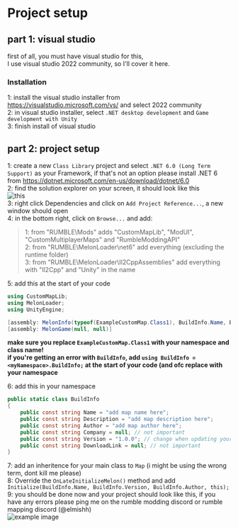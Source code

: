 # Project setup

## part 1: visual studio

first of all, you must have visual studio for this, <br />
I use visual studio 2022 community, so I'll cover it here.

### Installation

1: install the visual studio installer from https://visualstudio.microsoft.com/vs/ and select 2022 community <br />
2: in visual studio installer, select `.NET desktop development` and `Game development with Unity` <br />
3: finish install of visual studio


## part 2: project setup

1: create a new `Class Library` project and select `.NET 6.0 (Long Term Support)` as your Framework, if that's not an option please install .NET 6 from https://dotnet.microsoft.com/en-us/download/dotnet/6.0 <br />
2: find the solution explorer on your screen, it should look like this <br />
![this](https://imgur.com/y1MTxhG.png) <br />
3: right click Dependencies and click on `Add Project Reference...`, a new window should open <br />
4: in the bottom right, click on `Browse...` and add: <br />
> 1: from "RUMBLE\Mods" adds "CustomMapLib", "ModUI", "CustomMultiplayerMaps" and "RumbleModdingAPI" <br />
> 2: from "RUMBLE\MelonLoader\net6" add everything (excluding the runtime folder) <br />
> 3: from "RUMBLE\MelonLoader\Il2CppAssemblies" add everything with "Il2Cpp" and "Unity" in the name

5: add this at the start of your code <br />

```cs
using CustomMapLib;
using MelonLoader;
using UnityEngine;

[assembly: MelonInfo(typeof(ExampleCustomMap.Class1), BuildInfo.Name, BuildInfo.Version, BuildInfo.Author, BuildInfo.DownloadLink)]
[assembly: MelonGame(null, null)]
```

**make sure you replace `ExampleCustomMap.Class1` with your namespace and class name!** <br />
**if you're getting an error with `BuildInfo`, add `using BuildInfo = <myNamespace>.BuildInfo;` at the start of your code (and ofc replace <myNamespace> with your namespace**

6: add this in your namespace 

```cs
public static class BuildInfo
{
    public const string Name = "add map name here";
    public const string Description = "add map description here";
    public const string Author = "add map author here";
    public const string Company = null; // not important
    public const string Version = "1.0.0"; // change when updating your map to avoid 2 players matching with different versions!
    public const string DownloadLink = null; // not important
}
```

7: add an inheritence for your main class to `Map` (i might be using the wrong term, dont kill me please) <br />
8: Override the `OnLateInitializeMelon()` method and add `Initialize(BuildInfo.Name, BuildInfo.Version, BuildInfo.Author, this);` <br />
9: you should be done now and your project should look like this, if you have any errors please ping me on the rumble modding discord or rumble mapping discord (@elmishh) <br />
![example image](https://imgur.com/q4GWOSh.png)

